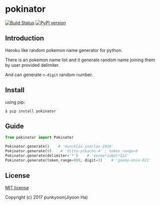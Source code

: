# pokinator

[![Build Status](https://travis-ci.org/punkyoon/pokinator.svg?branch=master)](https://travis-ci.org/punkyoon/pokinator) [![PyPI version](https://badge.fury.io/py/pokinator.svg)](https://pypi.python.org/pypi/pokinator/1.0)

## Introduction

Heroku like random pokemon name generator for python.

There is an pokemon name list and it generate random name joining them by user provided delimiter.

And can generate `n-digit` random number.

## Install

using pip:

`$ pip install pokinator`

## Guide

```python
from pokinator import Pokinater

Pokinator.generate()    # 'munchlax-snorlax-2910'
Pokinator.generate(9)    # 'ditto-pikachu-4' ; token_range=9
Pokinator.generate(delimiter='*')    # 'eevee*zubet*312'
Pokinator.generate(token_range=999, digit=3)    # 'goomy-onix-021'
```

## License

[MIT license](https://github.com/punkyoon/pokinator/blob/master/LICENSE)

Copyright (c) 2017 punkyoon(Jiyoon Ha)

